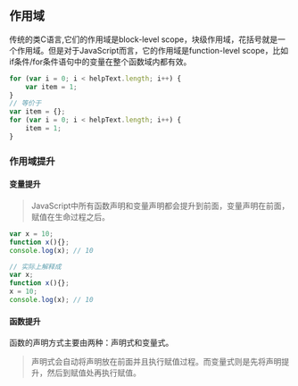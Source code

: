 ## 作用域
传统的类C语言,它们的作用域是block-level scope，块级作用域，花括号就是一个作用域。但是对于JavaScript而言，它的作用域是function-level scope，比如if条件/for条件语句中的变量在整个函数域内都有效。
```javascript
for (var i = 0; i < helpText.length; i++) {
    var item = 1;
}
// 等价于
var item = {};
for (var i = 0; i < helpText.length; i++) {
    item = 1;
}
```

### 作用域提升
#### 变量提升
>JavaScript中所有函数声明和变量声明都会提升到前面，变量声明在前面，赋值在生命过程之后。

```javascript
var x = 10;
function x(){};
console.log(x); // 10

// 实际上解释成
var x;
function x(){};
x = 10;
console.log(x); // 10
```

#### 函数提升
函数的声明方式主要由两种：声明式和变量式。

>声明式会自动将声明放在前面并且执行赋值过程。而变量式则是先将声明提升，然后到赋值处再执行赋值。
